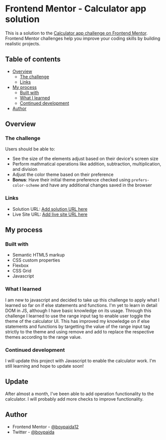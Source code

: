 # Frontend Mentor - Calculator app solution

This is a solution to the [Calculator app challenge on Frontend Mentor](https://www.frontendmentor.io/challenges/calculator-app-9lteq5N29). Frontend Mentor challenges help you improve your coding skills by building realistic projects. 

## Table of contents

- [Overview](#overview)
  - [The challenge](#the-challenge)
  - [Links](#links)
- [My process](#my-process)
  - [Built with](#built-with)
  - [What I learned](#what-i-learned)
  - [Continued development](#continued-development)
- [Author](#author)

## Overview

### The challenge

Users should be able to:

- See the size of the elements adjust based on their device's screen size
- Perform mathmatical operations like addition, subtraction, multiplication, and division
- Adjust the color theme based on their preference
- **Bonus**: Have their initial theme preference checked using `prefers-color-scheme` and have any additional changes saved in the browser


### Links

- Solution URL: [Add solution URL here](https://your-solution-url.com)
- Live Site URL: [Add live site URL here](https://your-live-site-url.com)

## My process

### Built with

- Semantic HTML5 markup
- CSS custom properties
- Flexbox
- CSS Grid
- Javascript

### What I learned

I am new to javascript and decided to take up this challenge to apply what I learned so far on if else statements and functions. I'm yet to learn in detail DOM in JS, although I have basic knowledge on its usage. Through this challenge I learned to use the range input tag to enable user toggle the theme of the calculator UI. This has improved my knowledge on if else statements and functions by targetting the value of the range input tag strictly to the theme and using remove and add to replace the respective themes according to the range value.

### Continued development

I will update this project with Javascript to enable the calculator work. I'm still learning and hope to update soon!

## Update

After almost a month, I've been able to add operation functionality to the calculator. I will probably add more checks to improve functionality.

## Author
- Frontend Mentor - [@boypaida12](https://www.frontendmentor.io/profile/boypaida12)
- Twitter - [@boypaida](https://www.twitter.com/boypaida)

